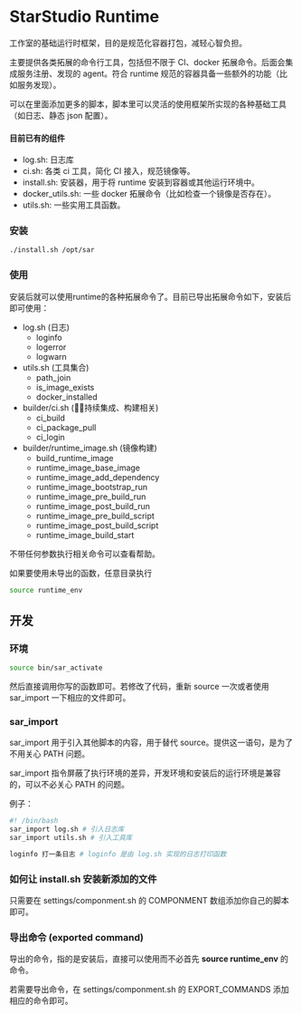 # StarStudio Runtime

工作室的基础运行时框架，目的是规范化容器打包，减轻心智负担。

主要提供各类拓展的命令行工具，包括但不限于 CI、docker 拓展命令。后面会集成服务注册、发现的 agent。符合 runtime 规范的容器具备一些额外的功能（比如服务发现）。

可以在里面添加更多的脚本，脚本里可以灵活的使用框架所实现的各种基础工具（如日志、静态 json 配置）。

#### 目前已有的组件
- log.sh: 日志库
- ci.sh: 各类 ci 工具，简化 CI 接入，规范镜像等。
- install.sh: 安装器，用于将 runtime 安装到容器或其他运行环境中。
- docker_utils.sh: 一些 docker 拓展命令（比如检查一个镜像是否存在）。
- utils.sh: 一些实用工具函数。

### 安装

```bash
./install.sh /opt/sar
```

### 使用

安装后就可以使用runtime的各种拓展命令了。目前已导出拓展命令如下，安装后即可使用：

- log.sh (日志)
  - loginfo
  - logerror
  - logwarn
- utils.sh (工具集合)
  - path_join
  - is_image_exists
  - docker_installed
- builder/ci.sh (持续集成、构建相关)
  - ci_build
  - ci_package_pull
  - ci_login
- builder/runtime_image.sh (镜像构建)
  - build_runtime_image
  - runtime_image_base_image
  - runtime_image_add_dependency
  - runtime_image_bootstrap_run
  - runtime_image_pre_build_run
  - runtime_image_post_build_run
  - runtime_image_pre_build_script
  - runtime_image_post_build_script
  - runtime_image_build_start

不带任何参数执行相关命令可以查看帮助。

如果要使用未导出的函数，任意目录执行

```bash
source runtime_env
```

## 开发

### 环境

```bash
source bin/sar_activate
```

然后直接调用你写的函数即可。若修改了代码，重新 source 一次或者使用 sar_import 一下相应的文件即可。

### sar_import

sar_import 用于引入其他脚本的内容，用于替代 source。提供这一语句，是为了不用关心 PATH 问题。

sar_import 指令屏蔽了执行环境的差异，开发环境和安装后的运行环境是兼容的，可以不必关心 PATH 的问题。

例子：

```bash
#! /bin/bash
sar_import log.sh # 引入日志库
sar_import utils.sh # 引入工具库

loginfo 打一条日志 # loginfo 是由 log.sh 实现的日志打印函数
```

### 如何让 install.sh 安装新添加的文件

只需要在 settings/componment.sh 的 COMPONMENT 数组添加你自己的脚本即可。

### 导出命令 (exported command)

导出的命令，指的是安装后，直接可以使用而不必首先 **source runtime_env** 的命令。

若需要导出命令，在 settings/componment.sh 的 EXPORT_COMMANDS 添加相应的命令即可。